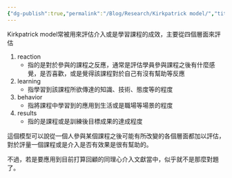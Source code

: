 ```yaml
---
{"dg-publish":true,"permalink":"/Blog/Research/Kirkpatrick model/","title":"Kirkpatrick model","tags":["blog","intervention"],"created":"","updated":""}
---
```



Kirkpatrick model常被用來評估介入或是學習課程的成效，主要從四個層面來評估

1. reaction
    - 指的是對於參與的課程之反應，通常是評估學員參與課程之後有什麼感覺，是否喜歡，或是覺得該課程對於自己有沒有幫助等反應
2. learning
    - 指學習到該課程所欲傳達的知識、技術、態度等的程度
3. behavior
    - 指將課程中學習到的應用到生活或是職場等場景的程度
4. results
    - 指的是課程或是訓練後目標成果的達成程度

這個模型可以說從一個人參與某個課程之後可能有所改變的各個層面都加以評估，對於評量一個課程或是介入是否有效果是很有幫助的。

不過，若是要應用到目前打算回顧的同理心介入文獻當中，似乎就不是那麼對題了。